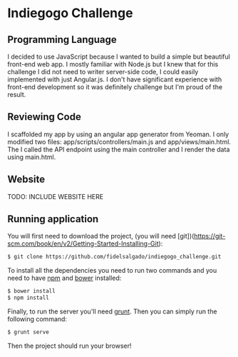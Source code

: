 # Indiegogo Challenge

## Programming Language
I decided to use JavaScript because I wanted to build a simple but beautiful
front-end web app. I mostly familiar with Node.js but I knew that for this 
challenge I did not need to writer server-side code, I could easily implemented
with just Angular.js. I don't have significant experience with front-end 
development so it was definitely challenge but I'm proud of the result.

## Reviewing Code
I scaffolded my app by using an angular app generator from Yeoman. I only
modified two files: app/scripts/controllers/main.js and app/views/main.html.
The I called the API endpoint using the main controller and I render the data
using main.html.

## Website
TODO: INCLUDE WEBSITE HERE

## Running application
You will first need to download the project, (you will need [git])(https://git-scm.com/book/en/v2/Getting-Started-Installing-Git):
```bash
$ git clone https://github.com/fidelsalgado/indiegogo_challenge.git
```
To install all the dependencies you need to run two commands and you need to 
have [npm](https://nodejs.org/en/download/) and [bower](https://www.npmjs.com/package/bower) installed:
```bash
$ bower install
$ npm install
```
Finally, to run the server you'll need [grunt](https://www.npmjs.com/package/grunt-cli). Then you can simply
run the following command:
```bash
$ grunt serve
```
Then the project should run your browser!
